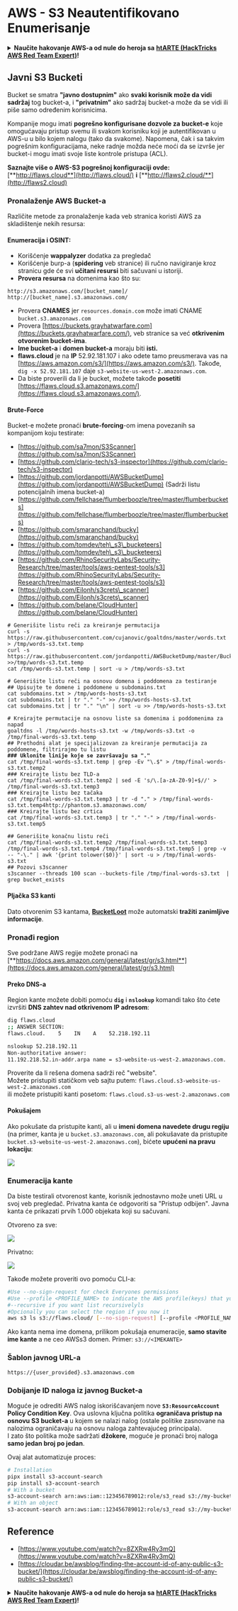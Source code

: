 # AWS - S3 Neautentifikovano Enumerisanje

<details>

<summary><strong>Naučite hakovanje AWS-a od nule do heroja sa</strong> <a href="https://training.hacktricks.xyz/courses/arte"><strong>htARTE (HackTricks AWS Red Team Expert)</strong></a><strong>!</strong></summary>

Drugi načini podrške HackTricks-u:

* Ako želite da vidite **vašu kompaniju reklamiranu na HackTricks-u** ili **preuzmete HackTricks u PDF formatu** proverite [**SUBSCRIPTION PLANS**](https://github.com/sponsors/carlospolop)!
* Nabavite [**zvanični PEASS & HackTricks swag**](https://peass.creator-spring.com)
* Otkrijte [**The PEASS Family**](https://opensea.io/collection/the-peass-family), našu kolekciju ekskluzivnih [**NFT-ova**](https://opensea.io/collection/the-peass-family)
* **Pridružite se** 💬 [**Discord grupi**](https://discord.gg/hRep4RUj7f) ili [**telegram grupi**](https://t.me/peass) ili nas **pratite** na **Twitter-u** 🐦 [**@hacktricks_live**](https://twitter.com/hacktricks_live)**.**
* **Podelite svoje hakovanje trikove slanjem PR-ova na** [**HackTricks**](https://github.com/carlospolop/hacktricks) i [**HackTricks Cloud**](https://github.com/carlospolop/hacktricks-cloud) github repozitorijume.

</details>

## Javni S3 Bucketi

Bucket se smatra **"javno dostupnim"** ako **svaki korisnik može da vidi sadržaj** tog bucket-a, i **"privatnim"** ako sadržaj bucket-a može da se vidi ili piše samo određenim korisnicima.

Kompanije mogu imati **pogrešno konfigurisane dozvole za bucket-e** koje omogućavaju pristup svemu ili svakom korisniku koji je autentifikovan u AWS-u u bilo kojem nalogu (tako da svakome). Napomena, čak i sa takvim pogrešnim konfiguracijama, neke radnje možda neće moći da se izvrše jer bucket-i mogu imati svoje liste kontrole pristupa (ACL).

**Saznajte više o AWS-S3 pogrešnoj konfiguraciji ovde:** [**http://flaws.cloud**](http://flaws.cloud/) **i** [**http://flaws2.cloud/**](http://flaws2.cloud)

### Pronalaženje AWS Bucket-a

Različite metode za pronalaženje kada veb stranica koristi AWS za skladištenje nekih resursa:

#### Enumeracija i OSINT:

* Korišćenje **wappalyzer** dodatka za pregledač
* Korišćenje burp-a (**spidering** veb stranice) ili ručno navigiranje kroz stranicu gde će svi **učitani resursi** biti sačuvani u istoriji.
*   **Provera resursa** na domenima kao što su:

```
http://s3.amazonaws.com/[bucket_name]/
http://[bucket_name].s3.amazonaws.com/
```
* Provera **CNAMES** jer `resources.domain.com` može imati CNAME `bucket.s3.amazonaws.com`
* Provera [https://buckets.grayhatwarfare.com](https://buckets.grayhatwarfare.com/), veb stranice sa već **otkrivenim otvorenim bucket-ima**.
* **Ime bucket-a** i **domen bucket-a** moraju biti **isti.**
* **flaws.cloud** je na **IP** 52.92.181.107 i ako odete tamo preusmerava vas na [https://aws.amazon.com/s3/](https://aws.amazon.com/s3/). Takođe, `dig -x 52.92.181.107` daje `s3-website-us-west-2.amazonaws.com`.
* Da biste proverili da li je bucket, možete takođe **posetiti** [https://flaws.cloud.s3.amazonaws.com/](https://flaws.cloud.s3.amazonaws.com/).

#### Brute-Force

Bucket-e možete pronaći **brute-forcing**-om imena povezanih sa kompanijom koju testirate:

* [https://github.com/sa7mon/S3Scanner](https://github.com/sa7mon/S3Scanner)
* [https://github.com/clario-tech/s3-inspector](https://github.com/clario-tech/s3-inspector)
* [https://github.com/jordanpotti/AWSBucketDump](https://github.com/jordanpotti/AWSBucketDump) (Sadrži listu potencijalnih imena bucket-a)
* [https://github.com/fellchase/flumberboozle/tree/master/flumberbuckets](https://github.com/fellchase/flumberboozle/tree/master/flumberbuckets)
* [https://github.com/smaranchand/bucky](https://github.com/smaranchand/bucky)
* [https://github.com/tomdev/teh\_s3\_bucketeers](https://github.com/tomdev/teh\_s3\_bucketeers)
* [https://github.com/RhinoSecurityLabs/Security-Research/tree/master/tools/aws-pentest-tools/s3](https://github.com/RhinoSecurityLabs/Security-Research/tree/master/tools/aws-pentest-tools/s3)
* [https://github.com/Eilonh/s3crets\_scanner](https://github.com/Eilonh/s3crets\_scanner)
* [https://github.com/belane/CloudHunter](https://github.com/belane/CloudHunter)

<pre class="language-bash"><code class="lang-bash"># Generišite listu reči za kreiranje permutacija
curl -s https://raw.githubusercontent.com/cujanovic/goaltdns/master/words.txt > /tmp/words-s3.txt.temp
curl -s https://raw.githubusercontent.com/jordanpotti/AWSBucketDump/master/BucketNames.txt >>/tmp/words-s3.txt.temp
cat /tmp/words-s3.txt.temp | sort -u > /tmp/words-s3.txt

# Generišite listu reči na osnovu domena i poddomena za testiranje
## Upisujte te domene i poddomene u subdomains.txt
cat subdomains.txt > /tmp/words-hosts-s3.txt
cat subdomains.txt | tr "." "-" >> /tmp/words-hosts-s3.txt
cat subdomains.txt | tr "." "\n" | sort -u >> /tmp/words-hosts-s3.txt

# Kreirajte permutacije na osnovu liste sa domenima i poddomenima za napad
goaltdns -l /tmp/words-hosts-s3.txt -w /tmp/words-s3.txt -o /tmp/final-words-s3.txt.temp
## Prethodni alat je specijalizovan za kreiranje permutacija za poddomene, filtrirajmo tu listu
<strong>### Uklonite linije koje se završavaju sa "."
</strong>cat /tmp/final-words-s3.txt.temp | grep -Ev "\.$" > /tmp/final-words-s3.txt.temp2
### Kreirajte listu bez TLD-a
cat /tmp/final-words-s3.txt.temp2 | sed -E 's/\.[a-zA-Z0-9]+$//' > /tmp/final-words-s3.txt.temp3
### Kreirajte listu bez tačaka
cat /tmp/final-words-s3.txt.temp3 | tr -d "." > /tmp/final-words-s3.txt.temp4http://phantom.s3.amazonaws.com/
### Kreirajte listu bez crtica
cat /tmp/final-words-s3.txt.temp3 | tr "." "-" > /tmp/final-words-s3.txt.temp5

## Generišite konačnu listu reči
cat /tmp/final-words-s3.txt.temp2 /tmp/final-words-s3.txt.temp3 /tmp/final-words-s3.txt.temp4 /tmp/final-words-s3.txt.temp5 | grep -v -- "-\." | awk '{print tolower($0)}' | sort -u > /tmp/final-words-s3.txt
## Pozovi s3scanner
s3scanner --threads 100 scan --buckets-file /tmp/final-words-s3.txt  | grep bucket_exists
</code></pre>

#### Pljačka S3 kanti

Dato otvorenim S3 kantama, [**BucketLoot**](https://github.com/redhuntlabs/BucketLoot) može automatski **tražiti zanimljive informacije**.

### Pronađi region

Sve podržane AWS regije možete pronaći na [**https://docs.aws.amazon.com/general/latest/gr/s3.html**](https://docs.aws.amazon.com/general/latest/gr/s3.html)

#### Preko DNS-a

Region kante možete dobiti pomoću **`dig`** i **`nslookup`** komandi tako što ćete izvršiti **DNS zahtev nad otkrivenom IP adresom**:
```bash
dig flaws.cloud
;; ANSWER SECTION:
flaws.cloud.    5    IN    A    52.218.192.11

nslookup 52.218.192.11
Non-authoritative answer:
11.192.218.52.in-addr.arpa name = s3-website-us-west-2.amazonaws.com.
```
Proverite da li rešena domena sadrži reč "website".\
Možete pristupiti statičkom veb sajtu putem: `flaws.cloud.s3-website-us-west-2.amazonaws.com`\
ili možete pristupiti kanti posetom: `flaws.cloud.s3-us-west-2.amazonaws.com`

#### Pokušajem

Ako pokušate da pristupite kanti, ali u **imeni domena navedete drugu regiju** (na primer, kanta je u `bucket.s3.amazonaws.com`, ali pokušavate da pristupite `bucket.s3-website-us-west-2.amazonaws.com`), bićete **upućeni na pravu lokaciju**:

![](<../../../.gitbook/assets/image (57).png>)

### Enumeracija kante

Da biste testirali otvorenost kante, korisnik jednostavno može uneti URL u svoj veb pregledač. Privatna kanta će odgovoriti sa "Pristup odbijen". Javna kanta će prikazati prvih 1.000 objekata koji su sačuvani.

Otvoreno za sve:

![](<../../../.gitbook/assets/image (67).png>)

Privatno:

![](<../../../.gitbook/assets/image (78).png>)

Takođe možete proveriti ovo pomoću CLI-a:
```bash
#Use --no-sign-request for check Everyones permissions
#Use --profile <PROFILE_NAME> to indicate the AWS profile(keys) that youwant to use: Check for "Any Authenticated AWS User" permissions
#--recursive if you want list recursivelyls
#Opcionally you can select the region if you now it
aws s3 ls s3://flaws.cloud/ [--no-sign-request] [--profile <PROFILE_NAME>] [ --recursive] [--region us-west-2]
```
Ako kanta nema ime domena, prilikom pokušaja enumeracije, **samo stavite ime kante** a ne ceo AWSs3 domen. Primer: `s3://<IMEKANTE>`

### Šablon javnog URL-a
```
https://{user_provided}.s3.amazonaws.com
```
### Dobijanje ID naloga iz javnog Bucket-a

Moguće je odrediti AWS nalog iskorišćavanjem nove **`S3:ResourceAccount`** **Policy Condition Key**. Ova uslovna ključna politika **ograničava pristup na osnovu S3 bucket-a** u kojem se nalazi nalog (ostale politike zasnovane na nalozima ograničavaju na osnovu naloga zahtevajućeg principala).\
I zato što politika može sadržati **džokere**, moguće je pronaći broj naloga **samo jedan broj po jedan**.

Ovaj alat automatizuje proces:
```bash
# Installation
pipx install s3-account-search
pip install s3-account-search
# With a bucket
s3-account-search arn:aws:iam::123456789012:role/s3_read s3://my-bucket
# With an object
s3-account-search arn:aws:iam::123456789012:role/s3_read s3://my-bucket/path/to/object.ext
```
## Reference

* [https://www.youtube.com/watch?v=8ZXRw4Ry3mQ](https://www.youtube.com/watch?v=8ZXRw4Ry3mQ)
* [https://cloudar.be/awsblog/finding-the-account-id-of-any-public-s3-bucket/](https://cloudar.be/awsblog/finding-the-account-id-of-any-public-s3-bucket/)

<details>

<summary><strong>Naučite hakovanje AWS-a od nule do heroja sa</strong> <a href="https://training.hacktricks.xyz/courses/arte"><strong>htARTE (HackTricks AWS Red Team Expert)</strong></a><strong>!</strong></summary>

Drugi načini podrške HackTricks-u:

* Ako želite da vidite **vašu kompaniju reklamiranu na HackTricks-u** ili **preuzmete HackTricks u PDF formatu** proverite [**SUBSCRIPTION PLANS**](https://github.com/sponsors/carlospolop)!
* Nabavite [**zvanični PEASS & HackTricks swag**](https://peass.creator-spring.com)
* Otkrijte [**The PEASS Family**](https://opensea.io/collection/the-peass-family), našu kolekciju ekskluzivnih [**NFT-ova**](https://opensea.io/collection/the-peass-family)
* **Pridružite se** 💬 [**Discord grupi**](https://discord.gg/hRep4RUj7f) ili [**telegram grupi**](https://t.me/peass) ili nas **pratite** na **Twitter-u** 🐦 [**@hacktricks_live**](https://twitter.com/hacktricks_live)**.**
* **Podelite svoje hakovanje trikove slanjem PR-ova na** [**HackTricks**](https://github.com/carlospolop/hacktricks) i [**HackTricks Cloud**](https://github.com/carlospolop/hacktricks-cloud) github repozitorijume.

</details>
